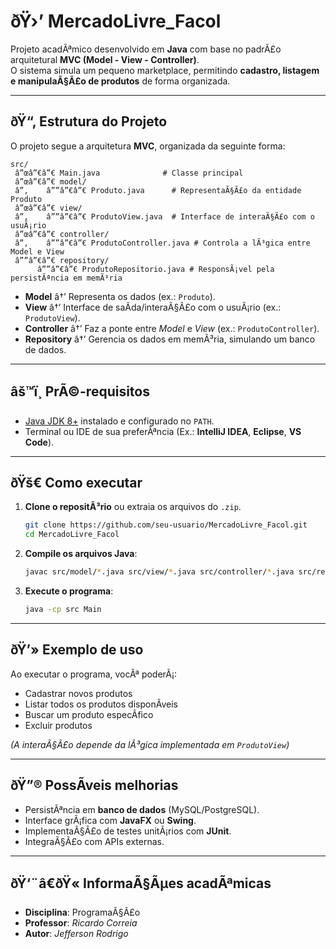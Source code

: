 # ðŸ›’ MercadoLivre_Facol

Projeto acadÃªmico desenvolvido em **Java** com base no padrÃ£o arquitetural **MVC (Model - View - Controller)**.  
O sistema simula um pequeno marketplace, permitindo **cadastro, listagem e manipulaÃ§Ã£o de produtos** de forma organizada.

---

## ðŸ“‚ Estrutura do Projeto

O projeto segue a arquitetura **MVC**, organizada da seguinte forma:

```
src/
 â”œâ”€â”€ Main.java              # Classe principal
 â”œâ”€â”€ model/
 â”‚    â””â”€â”€ Produto.java      # RepresentaÃ§Ã£o da entidade Produto
 â”œâ”€â”€ view/
 â”‚    â””â”€â”€ ProdutoView.java  # Interface de interaÃ§Ã£o com o usuÃ¡rio
 â”œâ”€â”€ controller/
 â”‚    â””â”€â”€ ProdutoController.java # Controla a lÃ³gica entre Model e View
 â””â”€â”€ repository/
      â””â”€â”€ ProdutoRepositorio.java # ResponsÃ¡vel pela persistÃªncia em memÃ³ria
```

- **Model** â†’ Representa os dados (ex.: `Produto`).  
- **View** â†’ Interface de saÃ­da/interaÃ§Ã£o com o usuÃ¡rio (ex.: `ProdutoView`).  
- **Controller** â†’ Faz a ponte entre *Model* e *View* (ex.: `ProdutoController`).  
- **Repository** â†’ Gerencia os dados em memÃ³ria, simulando um banco de dados.  

---

## âš™ï¸ PrÃ©-requisitos

- [Java JDK 8+](https://www.oracle.com/java/technologies/javase-jdk11-downloads.html) instalado e configurado no `PATH`.  
- Terminal ou IDE de sua preferÃªncia (Ex.: **IntelliJ IDEA**, **Eclipse**, **VS Code**).

---

## ðŸš€ Como executar

1. **Clone o repositÃ³rio** ou extraia os arquivos do `.zip`.  
   ```bash
   git clone https://github.com/seu-usuario/MercadoLivre_Facol.git
   cd MercadoLivre_Facol
   ```

2. **Compile os arquivos Java**:  
   ```bash
   javac src/model/*.java src/view/*.java src/controller/*.java src/repository/*.java src/Main.java
   ```

3. **Execute o programa**:  
   ```bash
   java -cp src Main
   ```

---

## ðŸ’» Exemplo de uso

Ao executar o programa, vocÃª poderÃ¡:

- Cadastrar novos produtos  
- Listar todos os produtos disponÃ­veis  
- Buscar um produto especÃ­fico  
- Excluir produtos  

*(A interaÃ§Ã£o depende da lÃ³gica implementada em `ProdutoView`)*

---

## ðŸ”® PossÃ­veis melhorias

- PersistÃªncia em **banco de dados** (MySQL/PostgreSQL).  
- Interface grÃ¡fica com **JavaFX** ou **Swing**.  
- ImplementaÃ§Ã£o de testes unitÃ¡rios com **JUnit**.  
- IntegraÃ§Ã£o com APIs externas.  

---

## ðŸ‘¨â€ðŸ« InformaÃ§Ãµes acadÃªmicas

- **Disciplina**: ProgramaÃ§Ã£o  
- **Professor**: *Ricardo Correia*  
- **Autor**: *Jefferson Rodrigo*  
